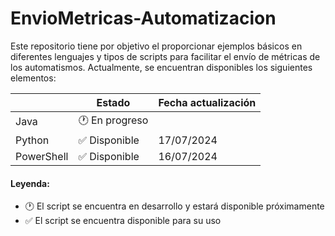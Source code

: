 # EnvioMetricas-Automatizacion

Este repositorio tiene por objetivo el proporcionar ejemplos básicos en diferentes lenguajes y tipos de scripts para facilitar el envío de métricas de los automatismos.
Actualmente, se encuentran disponibles los siguientes elementos:



|                |Estado                          |Fecha actualización                         |
|----------------|-------------------------------|-----------------------------|
|Java|:clock1: En progreso||
|Python|:white_check_mark: Disponible|17/07/2024|
|PowerShell|:white_check_mark: Disponible|16/07/2024|

#### Leyenda:
- :clock1: El script se encuentra en desarrollo y estará disponible próximamente
- :white_check_mark: El script se encuentra disponible para su uso
